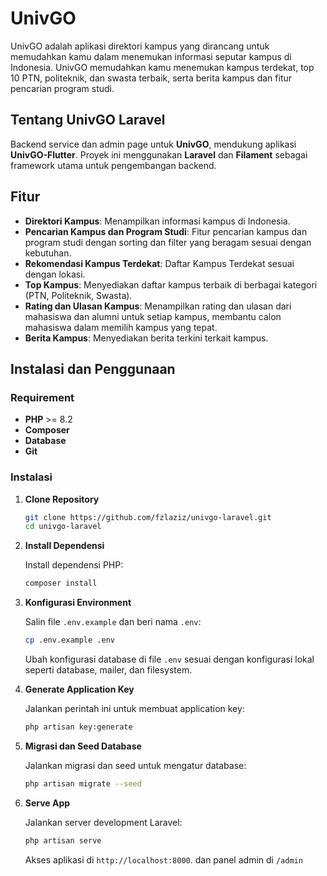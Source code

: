# UnivGO

UnivGO adalah aplikasi direktori kampus yang dirancang untuk memudahkan kamu dalam menemukan informasi seputar kampus di Indonesia. UnivGO memudahkan kamu menemukan kampus terdekat, top 10 PTN, politeknik, dan swasta terbaik, serta berita kampus dan fitur pencarian program studi. 

## Tentang UnivGO Laravel

Backend service dan admin page untuk **UnivGO**, mendukung aplikasi **UnivGO-Flutter**. Proyek ini menggunakan **Laravel** dan **Filament** sebagai framework utama untuk pengembangan backend.

## Fitur

* **Direktori Kampus**: Menampilkan informasi kampus di Indonesia.
* **Pencarian Kampus dan Program Studi**: Fitur pencarian kampus dan program studi dengan sorting dan filter yang beragam sesuai dengan kebutuhan.
* **Rekomendasi Kampus Terdekat**: Daftar Kampus Terdekat sesuai dengan lokasi.
* **Top Kampus**: Menyediakan daftar kampus terbaik di berbagai kategori (PTN, Politeknik, Swasta).
* **Rating dan Ulasan Kampus**: 
Menampilkan rating dan ulasan dari mahasiswa dan alumni untuk setiap kampus, membantu calon mahasiswa dalam memilih kampus yang tepat.
* **Berita Kampus**: Menyediakan berita terkini terkait kampus.

## Instalasi dan Penggunaan

### Requirement

* **PHP** >= 8.2
* **Composer**
* **Database**
* **Git**

### Instalasi

1. **Clone Repository**

   ```bash
   git clone https://github.com/fzlaziz/univgo-laravel.git
   cd univgo-laravel
   ```

2. **Install Dependensi**

   Install dependensi PHP:
   ```bash
   composer install
   ```

3. **Konfigurasi Environment**

   Salin file `.env.example` dan beri nama `.env`:
   ```bash
   cp .env.example .env
   ```

   Ubah konfigurasi database di file `.env` sesuai dengan konfigurasi lokal seperti database, mailer, dan filesystem.

4. **Generate Application Key**

   Jalankan perintah ini untuk membuat application key:
   ```bash
   php artisan key:generate
   ```

5. **Migrasi dan Seed Database**

   Jalankan migrasi dan seed untuk mengatur database:
   ```bash
   php artisan migrate --seed
   ```

6. **Serve App**

   Jalankan server development Laravel:
   ```bash
   php artisan serve
   ```

   Akses aplikasi di `http://localhost:8000`. dan panel admin di `/admin`

